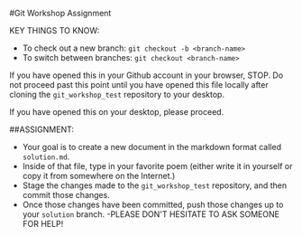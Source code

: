 #Git Workshop Assignment

KEY THINGS TO KNOW:
- To check out a new branch: `git checkout -b <branch-name>`
- To switch between branches: `git checkout <branch-name>`

If you have opened this in your Github account in your browser, STOP. Do not proceed past this point until you have opened this file locally after cloning the `git_workshop_test` repository to your desktop.

If you have opened this on your desktop, please proceed.

##ASSIGNMENT:
- Your goal is to create a new document in the markdown format called `solution.md`. 
- Inside of that file, type in your favorite poem (either write it in yourself or copy it from somewhere on the Internet.)
- Stage the changes made to the `git_workshop_test` repository, and then commit those changes.
- Once those changes have been committed, push those changes up to your `solution` branch.
-PLEASE DON'T HESITATE TO ASK SOMEONE FOR HELP! 